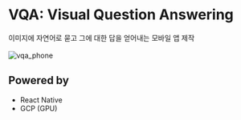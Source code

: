 # VQA: Visual Question Answering
이미지에 자연어로 묻고 그에 대한 답을 얻어내는 모바일 앱 제작
<br><br>
![vqa_phone](https://user-images.githubusercontent.com/42436353/77991820-c4427b00-735f-11ea-97f1-ccbbbba2ee03.png)

## Powered by

- React Native
- GCP (GPU)
